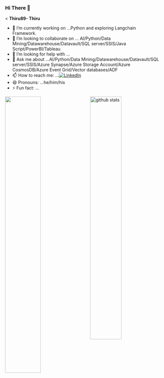 ### Hi There 👋

<
**Thiru89- Thiru** 

- 🔭 I’m currently working on ...Python and exploring Langchain Framework. 
- 👯 I’m looking to collaborate on ... AI/Python/Data Mining/Datawarehouse/Datavault/SQL server/SSIS/Java Script/PowerBI/Tableau
- 🤔 I’m looking for help with ...
- 💬 Ask me about ...AI/Python/Data Mining/Datawarehouse/Datavault/SQL server/SSIS/Azure Synapse/Azure Storage Account/Azure CosmosDB/Azure Event Grid/Vector databases/ADF
- 📫 How to reach me: ...<a href="https://www.linkedin.com/in/thirunavukkarasu-narayanan/" target="_blank"><img src="https://img.shields.io/badge/LinkedIn-%230077B5.svg?&style=flat-square&logo=linkedin&logoColor=white" alt="LinkedIn"></a>
- 😄 Pronouns: ...he/him/his
- ⚡ Fun fact: ...
<img src="https://github-readme-streak-stats.herokuapp.com/?user=thiru89&theme=dark" width="48%" align="left" />
<img src="https://github-readme-stats.vercel.app/api?username=thiru89&show_icons=true&theme=gotham" alt="github stats" width="45%" align="right"/>





